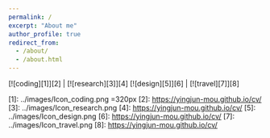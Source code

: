 ```yaml
---
permalink: /
excerpt: "About me"
author_profile: true
redirect_from: 
  - /about/
  - /about.html
---
```

[![coding][1]][2]  |  [![research][3]][4]
[![design][5]][6]  |  [![travel][7]][8]

[1]:  ../images/Icon_coding.png =320px
[2]:  https://yingjun-mou.github.io/cv/
[3]:  ../images/Icon_research.png
[4]:  https://yingjun-mou.github.io/cv/
[5]:  ../images/Icon_design.png
[6]:  https://yingjun-mou.github.io/cv/
[7]:  ../images/Icon_travel.png
[8]:  https://yingjun-mou.github.io/cv/

